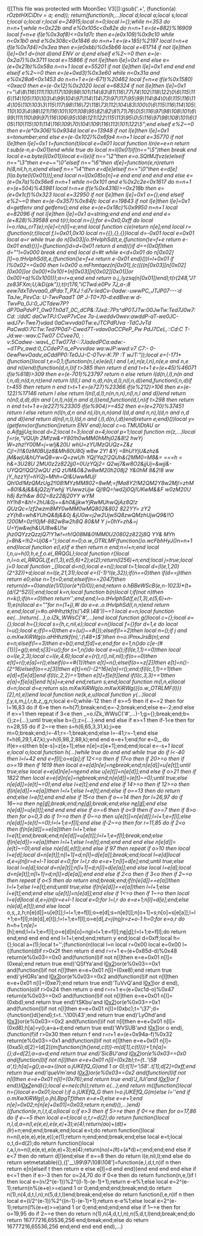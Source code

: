 ([[This file was protected with MoonSec V3]]):gsub('.+', (function(a) _rOzbtHXCiDtv = a; end)); return(function(h,...)local d;local a;local s;local t;local o;local r;local e=24915;local n=0;local l={};while n<353 do n=n+1;while n<0x22b and e%0x105c<0x82e do n=n+1 e=(e+882)%16909 local f=n+e if(e%0x3af8)<=0x1d7c then e=(e*0x109)%0x9c10 while n<0x1b0 and e%0x308c<0x1846 do n=n+1 e=(e+185)%2197 local t=n+e if(e%0x7d4)>0x3ea then e=(e*0xbb)%0x5b66 local e=61714 if not l[e]then l[e]=0x1 d=(not d)and _ENV or d;end elseif e%2~=0 then e=(e-0x2a7)%0x3711 local e=15866 if not l[e]then l[e]=0x1 end else e=(e+0x21b)%0x58a n=n+1 local e=55201 if not l[e]then l[e]=0x1 end end end elseif e%2~=0 then e=(e+0xd3)%0x3e60 while n<0x31a and e%0x28a6<0x1453 do n=n+1 e=(e-671)%20462 local f=n+e if(e%0x1580)<0xac0 then e=(e-0x12)%0x2020 local e=68324 if not l[e]then l[e]=0x1 r="\4\8\116\111\110\117\109\98\101\114\83\81\116\77\74\102\118\122\0\6\115\116\114\105\110\103\4\99\104\97\114\114\73\97\117\95\99\114\84\0\6\115\116\114\105\110\103\3\115\117\98\116\72\118\73\112\104\83\100\0\6\115\116\114\105\110\103\4\98\121\116\101\101\108\95\82\82\81\71\76\0\5\116\97\98\108\101\6\99\111\110\99\97\116\106\95\108\121\122\115\113\95\0\5\116\97\98\108\101\6\105\110\115\101\114\116\109\70\104\109\116\113\101\122\5";end elseif e%2~=0 then e=(e*0x306)%0x934d local e=13948 if not l[e]then l[e]=0x1 s=tonumber;end else e=(e-0x102)%0x6fa4 n=n+1 local e=35770 if not l[e]then l[e]=0x1 t=function(t)local e=0x01 local function l(n)e=e+n return t:sub(e-n,e-0x01)end while true do local n=l(0x01)if(n=="\5")then break end local e=a.byte(l(0x01))local e=l(e)if n=="\2"then e=o.SQtMJfvz(e)elseif n=="\3"then e=e~="\0"elseif n=="\6"then d[e]=function(e,n)return h(8,nil,h,n,e)end elseif n=="\4"then e=d[e]elseif n=="\0"then e=d[e][l(a.byte(l(0x01)))];end local n=l(0x08)o[n]=e end end end end end else e=(e+0x7a)%0x56e6 n=n+1 while n<0x101 and e%0x2c2e<0x1617 do n=n+1 e=(e+504)%43981 local t=n+e if(e%0x4316)>=0x218b then e=(e+0x1cf)%0x323 local e=32950 if not l[e]then l[e]=0x1 o={};end elseif e%2~=0 then e=(e-0x357)%0x84fc local e=19843 if not l[e]then l[e]=0x1 d=getfenv and getfenv();end else e=(e+0x18c)%0x9950 n=n+1 local e=82096 if not l[e]then l[e]=0x1 a=string;end end end end end e=(e+828)%39588 end t(r);local n={};for e=0x0,0xff do local l=o.rIau_crT(e);n[e]=l;n[l]=e;end local function c(e)return n[e];end local r=(function(r,t)local f,l=0x01,0x10 local n={{},{},{}}local d=-0x01 local e=0x01 local a=r while true do n[0x03][o.tHvIphSd(t,e,(function()e=f+e return e-0x01 end)())]=(function()d=d+0x01 return d end)()if d==(0x0f)then d=""l=0x000 break end end local d=#t while e<d+0x01 do n[0x02][l]=o.tHvIphSd(t,e,(function()e=f+e return e-0x01 end)())l=l+0x01 if l%0x02==0x00 then l=0x00 o.mFhmtqez(n[0x01],(c((((n[0x03][n[0x02][0x00]]or 0x00)*0x10)+(n[0x03][n[0x02][0x01]]or 0x00)+a)%0x100)));a=r+a;end end return o.j_lyzsq_(n[0x01])end);t(r(248,"J?ze83FXm;U,lkD{pk"));t(r(176,"iCTwd:e0Pv 7J_a-:8 eew7dxTdvvaa0_dPda:T_PXJ !:d7v:IedCv-_0adw:-uwwPC_JTJP07---:d TaJw_PevCa: U-TwvPaadT 0P J-T0+70-d:edBve:w d-TwvPa_0J:0_JCTdew7P?_dP70aPdvPT_0w0Th0dT_0C_dCP&:7Jxd::7Ps^dP0TJTw:00JwTw:Ted7J0w7:Cd:_ :/ddC daCwTPJ_:CveP7vCee 7a-Lweddv0wev:awddP-aT-we0JC-wdJ7v-Twe7)vdad 0aCwvvda0Tw:eJTCPdPJva -TdCJvTd PaCwd0:7CTw:Ted7P0d7-Cwed7T-vdav0aCCPeP_Pw PdJ7CeL,::Cd:C T-Jd:we-:wav._CTw07 CCvee70, : v:5Cadwe-:wavL_CTw077d-_::7JadedPCa:adw:-=dTPv_awd:0_CCdeP7:a_ePvvvdae wa:wJP:_wwd:v7 C7:- 0-0ewPwvOadv_aCddPP0:Te0JJ-C-0Tvv-K:_7P_ :T wJT_:"));local e=(-171+(function()local t,e=0,1;(function(n,l,e)e(e(l,l and l,e),n(e,l,n),n(e,e and n,e and n))end)(function(d,n,l)if t>385 then return d end t=t+1 e=(e+45)%46071 if(e%618)>309 then e=(e-701)%23797 return n else return l(d(n,l,l),n(n and l,n,d),n(d,n,n))end return l(l(l,l and n,d),n(n,d,l),n(l,n,d))end,function(l,n,d)if t>455 then return n end t=t+1 e=(e*727)%23366 if(e%212)>106 then e=(e-122)%17146 return l else return l(n(l,d,l),n(n,n,n),n(l,n,l and d))end return n(n(l,d,d),d(n and l,n,l),n(d,n and d,l))end,function(d,l,n)if t>298 then return n end t=t+1 e=(e*227)%23305 if(e%904)>=452 then e=(e+270)%37451 return l else return n(l(n,d,n and n),l(n,n,n)and l(d,d and n,n),l(d,n and n,d and d))end return d(n(l,n,l),l(d,n and l,l),d(n,l,d))end)return e;end)())local y=(getfenv)or(function()return _ENV end);local c=o.TMUlDtAU or o.AifgjjUq;local d=2;local t=3;local a=4;local p=1;local function m(z,...)local f=r(e,"VQUjh 2M!zw&=Y80!h0wMM0hMhj02&8!2 hwYj W=zhz!Y00M=j=w!j&20U whU=zYUMzQUQz=Z&z Cj!=)!!&0zM0BUjz8&Mh80U80j w8w 2Y! &Yj  =8hU!YjU&zhz& jM&wjU&hUYwQ8=w=Q=zwUh YQj!Ya2!2QUh&(2MM0=M8&= ===h = h&=3U28U 2MU0z2z822jj0=0UzYQj2= Q2wj7&w8O2&jjUj=&wjj&-UYQQ!!QQ!2wQU z!Q zUM&0&2w8wM20h208j2 Y&0hM 8&2!8 ww jY_hzzYj!=hYi2j=Mhh=Q!&UwwMUj! Qh!0d!MzQMzUg2!!08!MYzMM802=8wM;=fMa8Y2!M2QM2Y8w2Mj!=zhM=80!&&j&&&jQ2zjYwhjj YUwwzUjw Qj!8Q=!wd2j0Qj!UKwM&&F w0zM20U h8j 8z!h&w 802=8z228j20YY wYM hY!h8=&h!=2hU&0j==&h0&jjkwYjRwMUhwQjAz8Q!z QUzQc=!zf2wzm8MY0wMM0wMQ802&802 822YY= zY2 zY{h8=wh&YUhQ&8j&&0j &jU0w=j2w2Ujw5Q8zwQMzhUjwQ9&!!O !200M=0z!!0jM-882w8w2h8Q 80&M Y  j=0hY=zh&=j U=Yjw&wjh&UU8w&U!w jhz0QYzzQzzjQ7!Y1w!=rh!Q08M&0!MM0U20802z822j8Q YY& MYh j=8h&=!h2=Uj0&=");local n=0;o.w_OTRLMF(function()o.wcFbhHyJ()n=n+1 end)local function e(l,e)if e then return n end;n=l+n;end local l,n,u=h(0,h,e,f,o.el_RRQGL);local function r()local n,l=o.el_RRQGL(f,e(1,3),e(5,6)+2);e(2);return(l*256)+n;end;local j=true;local j=0 local function _()local d=n();local e=n();local t=1;local d=(l(e,1,20)*(2^32))+d;local n=l(e,21,31);local e=((-1)^l(e,32));if(n==0)then if(d==j)then return e*0;else n=1;t=0;end;elseif(n==2047)then return(d==0)and(e*(1/0))or(e*(0/0));end;return o.hBBeWScB(e,n-1023)*(t+(d/(2^52)));end;local k=n;local function b(n)local l;if(not n)then n=k();if(n==0)then return'';end;end;l=o.tHvIphSd(f,e(1,3),e(5,6)+n-1);e(n)local e=""for n=(1+j),#l do e=e..o.tHvIphSd(l,n,n)end return e;end;local j=#o.aHHhztkf(s('\49.\48'))~=1 local e=n;local function ee(...)return{...},o.IZk_WWsC('#',...)end local function g()local c={};local e={};local h={};local s={h,c,nil,e};local e=n()local f={}for d=1,e do local l=u();local e;if(l==0)then e=(u()~=#{});elseif(l==2)then local n=_();if j and o.mXwXiRWg(o.aHHhztkf(n),'.(\48+)$')then n=o.IPmxJrsB(n);end e=n;elseif(l==3)then e=b();end;f[d]=e;end;for e=1,n()do c[e-(#{1})]=g();end;s[3]=u();for s=1,n()do local e=u();if(l(e,1,1)==0)then local o=l(e,2,3);local c=l(e,4,6);local e={r(),r(),nil,nil};if(o==0)then e[t]=r();e[a]=r();elseif(o==#{1})then e[t]=n();elseif(o==z[2])then e[t]=n()-(2^16)elseif(o==z[3])then e[t]=n()-(2^16)e[a]=r();end;if(l(c,1,1)==1)then e[d]=f[e[d]]end if(l(c,2,2)==1)then e[t]=f[e[t]]end if(l(c,3,3)==1)then e[a]=f[e[a]]end h[s]=e;end end;return s;end;local function m(l,n,e)local d=n;local d=e;return s(o.mXwXiRWg(o.mXwXiRWg(({o.w_OTRLMF(l)})[2],n),e))end local function ne(k,e,u)local function y(...)local f,y,s,m,j,l,r,b,z,_,g,n;local e=0;while-1<e do if e>2 then if e>=5 then if e~=2 then for l=16,83 do if 6>e then n=h(7);break;end;e=-2;break;end;else e=-2;end else if e>=1 then repeat if 3<e then _=o.IZk_WWsC('#',...)-1;g={};break;end;b={};z={...};until true;else b={};z={...};end end else if e>=1 then if-1<e then for n=28,55 do if 2~=e then s=h(6,65,3,31,k);j=ee m=0;break;end;l=-41;r=-1;break;end;else l=-41;r=-1;end else f=h(6,29,1,47,k);y=h(6,98,2,88,k);end end e=e+1;end;for e=0,_ do if(e>=s)then b[e-s]=z[e+1];else n[e]=z[e+1];end;end;local e=_-s+1 local e;local o;local function h(...)while true do end end while true do if l<-40 then l=l+42 end e=f[l];o=e[p];if 12<=o then if 17<o then if 20>=o then if o>=19 then if 16<o then repeat if o>19 then local e=e[d]n[e]=n[e](c(n,e+1,r))break;end;n[e[d]]=u[e[t]];until true;else local e=e[d]n[e]=n[e](c(n,e+1,r))end else u[e[t]]=n[e[d]];end else if o>21 then if 18<o then repeat if o>22 then local e=e[d]n[e]=n[e](c(n,e+1,r))break;end;n[e[d]]=(e[t]~=0);until true;else n[e[d]]=(e[t]~=0);end else l=e[t];end end else if 14>=o then if 12>=o then if(n[e[d]]==e[a])then l=l+1;else l=e[t];end;else if o==13 then do return end;else l=e[t];end end else if 15<o then if o~=14 then for l=26,97 do if 16~=o then n[e[d]]();break;end;n[e[d]]();break;end;else n[e[d]]();end else n[e[d]]=u[e[t]];end end end else if o>=6 then if o<9 then if o>=7 then if 8>o then for o=0,3 do if 1>=o then if 0~=o then u[e[t]]=n[e[d]];l=l+1;e=f[l];else n[e[d]]=(e[t]~=0);l=l+1;e=f[l];end else if-2~=o then for r=11,85 do if 2<o then if(n[e[d]]==e[a])then l=l+1;else l=e[t];end;break;end;n[e[d]]=u[e[t]];l=l+1;e=f[l];break;end;else if(n[e[d]]==e[a])then l=l+1;else l=e[t];end;end end end else n[e[d]]=(e[t]~=0);end else n(e[d],e[t]);end else if 9<o then if o>7 then repeat if o>10 then local l=e[d];local d=n[e[t]];n[l+1]=d;n[l]=d[e[a]];break;end;local l=e[d]local d,e=j(n[l](c(n,l+1,e[t])))r=e+l-1 local e=0;for l=l,r do e=e+1;n[l]=d[e];end;until true;else local l=e[d];local d=n[e[t]];n[l+1]=d;n[l]=d[e[a]];end else local l=e[d];local d=n[e[t]];n[l+1]=d;n[l]=d[e[a]];end end else if 2<o then if 3<o then if 2~=o then repeat if o<5 then do return end;break;end;if(n[e[d]]==e[a])then l=l+1;else l=e[t];end;until true;else if(n[e[d]]==e[a])then l=l+1;else l=e[t];end;end else u[e[t]]=n[e[d]];end else if 1<=o then if 1~=o then local l=e[d]local d,e=j(n[l](c(n,l+1,e[t])))r=e+l-1 local e=0;for l=l,r do e=e+1;n[l]=d[e];end;else n(e[d],e[t]);end else local o,s,_,z,h;n[e[d]]=u[e[t]];l=l+1;e=f[l];o=e[d];s=n[e[t]];n[o+1]=s;n[o]=s[e[a]];l=l+1;e=f[l];n(e[d],e[t]);l=l+1;e=f[l];o=e[d]_,z=j(n[o](c(n,o+1,e[t])))r=z+o-1 h=0;for e=o,r do h=h+1;n[e]=_[h];end;l=l+1;e=f[l];o=e[d]n[o]=n[o](c(n,o+1,r))l=l+1;e=f[l];n[e[d]]();l=l+1;e=f[l];do return end;end end end end l=1+l;end;end;return y end;local d=0xff;local h={};local a=(1);local t='';(function(n)local l=n local r=0x00 local e=0x00 l={(function(d)if r>0x2f then return d end r=r+1 e=(e+0x85d-d)%0x48 return(e%0x03==0x0 and(function(l)if not n[l]then e=e+0x01 n[l]=(0xea);end return true end)'QSfYa'and l[0x2](0x24a+d))or(e%0x03==0x1 and(function(l)if not n[l]then e=e+0x01 n[l]=(0xe8);end return true end)'yHGRs'and l[0x3](d+0x35d))or(e%0x03==0x2 and(function(l)if not n[l]then e=e+0x01 n[l]=(0xe7);end return true end)'TuVvQ'and l[0x1](d+0x2ad))or d end),(function(o)if r>0x24 then return o end r=r+1 e=(e+0xc1d-o)%0x47 return(e%0x03==0x0 and(function(l)if not n[l]then e=e+0x01 n[l]=(0xbd);end return true end)'tSKbu'and l[0x2](0x26c+o))or(e%0x03==0x1 and(function(l)if not n[l]then e=e+0x01 n[l]=(0xbc);t='\37';d={function()d()end};t=t..'\100\43';end return true end)'LyOhd'and l[0x3](o+0x263))or(e%0x03==0x2 and(function(l)if not n[l]then e=e+0x01 n[l]=(0xd8);h[a]=y();a=a+d;end return true end)'WVSUB'and l[0x1](o+0x1d9))or o end),(function(f)if r>0x30 then return f end r=r+1 e=(e+0x94a-f)%0x32 return(e%0x03==0x1 and(function(l)if not n[l]then e=e+0x01 n[l]=(0xa5);d[2]=(d[2]*(m(function()h()end,c(t))-m(d[1],c(t))))+1;h[a]={};d=d[2];a=a+d;end return true end)'SicBU'and l[0x2](0x9e+f))or(e%0x03==0x0 and(function(l)if not n[l]then e=e+0x01 n[l]=(0x2b);t={t..'\58 a',t};h[a]=g();a=a+((not o.jUKEfQ_G)and 1 or 0);t[1]='\58'..t[1];d[2]=0xff;end return true end)'queVm'and l[0x3](f+0x376))or(e%0x03==0x2 and(function(l)if not n[l]then e=e+0x01 n[l]=(0x76);end return true end)'J_IUi'and l[0x1](f+0x20d))or f end)}l[0x2](0x1534)end){};local e=ne(c(h));return e(...);end return m((function()local n={}local e=0x01;local l;if o.jUKEfQ_G then l=o.jUKEfQ_G(m)else l=''end if o.mXwXiRWg(l,o.jhLBpgTf)then e=e+0;else e=e+1;end n[e]=0x02;n[n[e]+0x01]=0x03;return n;end)(),...)end)((function(e,n,l,t,d,o)local o;if e>3 then if 5>=e then if 0<=e then for o=17,86 do if e~=5 then local e=t;local o,t,r=d(2);do return function()local n,l,d,a=n(l,e(e,e),e(e,e)+3);e(4);return(a*o)+(d*t)+(l*r)+n;end;end;break;end;local e=t;do return function()local n=n(l,e(e,e),e(e,e));e(1);return n;end;end;break;end;else local e=t;local o,t,d=d(2);do return function()local r,a,l,n=n(l,e(e,e),e(e,e)+3);e(4);return(n*o)+(l*t)+(a*d)+r;end;end;end else if e<7 then do return d[l]end;else if e==8 then do return l(e,nil,l);end else do return setmetatable({},{['__\99\97\108\108']=function(e,l,d,t,n)if n then return e[n]elseif t then return e else e[l]=d end end})end end end end else if e<=1 then if e>-3 then for o=24,70 do if 0<e then do return function(n,e,l)if l then local e=(n/2^(e-1))%2^((l-1)-(e-1)+1);return e-e%1;else local e=2^(e-1);return(n%(e+e)>=e)and 1 or 0;end;end;end;break;end;do return n(1),n(4,d,t,l,n),n(5,d,t,l)end;break;end;else do return function(l,e,n)if n then local e=(l/2^(e-1))%2^((n-1)-(e-1)+1);return e-e%1;else local e=2^(e-1);return(l%(e+e)>=e)and 1 or 0;end;end;end;end else if 1~=e then for o=19,95 do if 2~=e then do return n(1),n(4,d,t,l,n),n(5,d,t,l)end;break;end;do return 16777216,65536,256 end;break;end;else do return 16777216,65536,256 end;end end end end),...)
